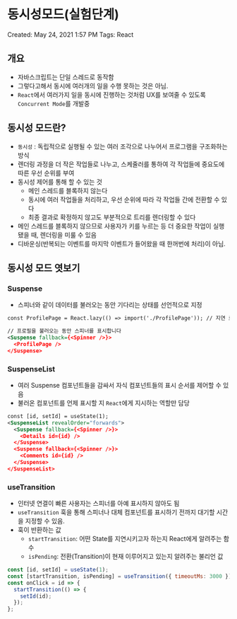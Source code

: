 # 동시성모드(실험단계)

Created: May 24, 2021 1:57 PM
Tags: React

## 개요

- 자바스크립트는 단일 스레드로 동작함
- 그렇다고해서 동시에 여러개의 일을 수행 못하는 것은 아님.
- `React`에서 여러가지 일을 동시에 진행하는 것처럼 UX를 보여줄 수 있도록 `Concurrent Mode`를 개발중

## 동시성 모드란?

- `동시성` : 독립적으로 실행될 수 있는 여러 조각으로 나누어서 프로그램을 구조화하는 방식
- 렌더링 과정을 더 작은 작업들로 나누고, 스케줄러를 통하여 각 작업들에 중요도에 따른 우선 순위를 부여
- 동시성 제어를 통해 할 수 있는 것
    - 메인 스레드를 블록하지 않는다
    - 동시에 여러 작업들을 처리하고, 우선 순위에 따라 각 작업들 간에 전환할 수 있다
    - 최종 결과로 확정하지 않고도 부분적으로 트리를 렌더링할 수 있다
- 메인 스레드를 블록하지 않으므로 사용자가 키를 누르는 등 더 중요한 작업이 실행됐을 때, 렌더링을 미룰 수 있음
- 디바운싱(반복되는 이벤트를 마지막 이벤트가 들어왔을 때 한꺼번에 처리)이 아님.

## 동시성 모드 엿보기

### Suspense

- 스피너와 같이 데이터를 불러오는 동안 기다리는 상태를 선언적으로 지정

```xml
const ProfilePage = React.lazy(() => import('./ProfilePage')); // 지연 로딩

// 프로필을 불러오는 동안 스피너를 표시합니다
<Suspense fallback={<Spinner />}>
  <ProfilePage />
</Suspense>
```

### SuspenseList

- 여러 Suspense 컴포넌트들을 감싸서 자식 컴포넌트들의 표시 순서를 제어할 수 있음
- 불러온 컴포넌트를 언제 표시할 지 `React`에게 지시하는 역할만 담당

```xml
const [id, setId] = useState(1);
<SuspenseList revealOrder="forwards">
  <Suspense fallback={<Spinner />}>
    <Details id={id} />
  </Suspense>
  <Suspense fallback={<Spinner />}>
    <Comments id={id} />
  </Suspense>
</SuspenseList>
```

### useTransition

- 인터넷 연결이 빠른 사용자는 스피너를 아예 표시하지 않아도 됨
- `useTransition` 훅을 통해 스피너나 대체 컴포넌트를 표시하기 전까지 대기할 시간을 지정할 수 있음.
- 훅이 반환하는 값
    - `startTransition`: 어떤 State를 지연시키고자 하는지 React에게 알려주는 함수
    - `isPending`: 전환(Transition)이 현재 이루어지고 있는지 알려주는 불리언 값

```jsx
const [id, setId] = useState(1);
const [startTransition, isPending] = useTransition({ timeoutMs: 3000 });
const onClick = id => {
  startTransition(() => {
    setId(id);
  });
};
```